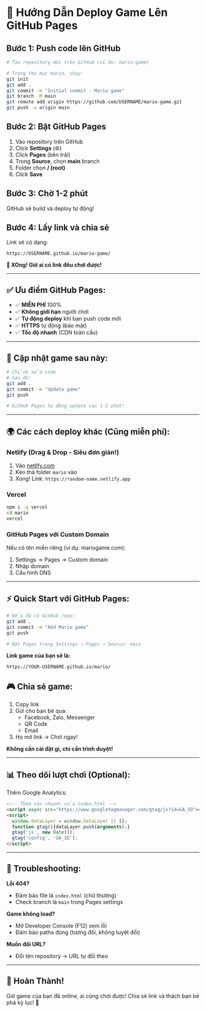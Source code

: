 # 🚀 Hướng Dẫn Deploy Game Lên GitHub Pages

## Bước 1: Push code lên GitHub

```bash
# Tạo repository mới trên GitHub (ví dụ: mario-game)

# Trong thư mục mario, chạy:
git init
git add .
git commit -m "Initial commit - Mario game"
git branch -M main
git remote add origin https://github.com/USERNAME/mario-game.git
git push -u origin main
```

## Bước 2: Bật GitHub Pages

1. Vào repository trên GitHub
2. Click **Settings** (⚙️)
3. Click **Pages** (bên trái)
4. Trong **Source**, chọn **main** branch
5. Folder chọn **/ (root)**
6. Click **Save**

## Bước 3: Chờ 1-2 phút

GitHub sẽ build và deploy tự động!

## Bước 4: Lấy link và chia sẻ

Link sẽ có dạng:
```
https://USERNAME.github.io/mario-game/
```

**🎉 XOng! Giờ ai có link đều chơi được!**

---

## ✅ Ưu điểm GitHub Pages:

- ✅ **MIỄN PHÍ** 100%
- ✅ **Không giới hạn** người chơi
- ✅ **Tự động deploy** khi bạn push code mới
- ✅ **HTTPS** tự động (bảo mật)
- ✅ **Tốc độ nhanh** (CDN toàn cầu)

---

## 🔄 Cập nhật game sau này:

```bash
# Chỉnh sửa code
# Sau đó:
git add .
git commit -m "Update game"
git push

# GitHub Pages tự động update sau 1-2 phút!
```

---

## 🌍 Các cách deploy khác (Cũng miễn phí):

### Netlify (Drag & Drop - Siêu đơn giản!)
1. Vào [netlify.com](https://netlify.com)
2. Kéo thả folder `mario` vào
3. Xong! Link: `https://random-name.netlify.app`

### Vercel
```bash
npm i -g vercel
cd mario
vercel
```

### GitHub Pages với Custom Domain
Nếu có tên miền riêng (ví dụ: mariogame.com):
1. Settings → Pages → Custom domain
2. Nhập domain
3. Cấu hình DNS

---

## ⚡ Quick Start với GitHub Pages:

```bash
# Nếu đã có GitHub repo:
git add .
git commit -m "Add Mario game"
git push

# Bật Pages trong Settings → Pages → Source: main
```

**Link game của bạn sẽ là:**
```
https://YOUR-USERNAME.github.io/mario/
```

## 🎮 Chia sẻ game:

1. Copy link
2. Gửi cho bạn bè qua:
   - Facebook, Zalo, Messenger
   - QR Code
   - Email
3. Họ mở link → Chơi ngay!

**Không cần cài đặt gì, chỉ cần trình duyệt!**

---

## 📊 Theo dõi lượt chơi (Optional):

Thêm Google Analytics:
```html
<!-- Thêm vào <head> của index.html -->
<script async src="https://www.googletagmanager.com/gtag/js?id=GA_ID"></script>
<script>
  window.dataLayer = window.dataLayer || [];
  function gtag(){dataLayer.push(arguments);}
  gtag('js', new Date());
  gtag('config', 'GA_ID');
</script>
```

---

## 🐛 Troubleshooting:

**Lỗi 404?**
- Đảm bảo file là `index.html` (chữ thường)
- Check branch là `main` trong Pages settings

**Game không load?**
- Mở Developer Console (F12) xem lỗi
- Đảm bảo paths đúng (tương đối, không tuyệt đối)

**Muốn đổi URL?**
- Đổi tên repository → URL tự đổi theo

---

## 🎉 Hoàn Thành!

Giờ game của bạn đã online, ai cũng chơi được!
Chia sẻ link và thách bạn bè phá kỷ lục! 🚀

